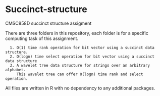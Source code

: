 # Succinct-structure
CMSC858D succinct structure assigment

There are three folders in this repository, each folder is for a specific computing task of this assignment. 

      1. O(1) time rank operation for bit vector using a succinct data structure.
      2. O(logn) time select operation for bit vector using a succinct data structure
      3. A wavelet tree data structure for strings over an arbitrary alphabet. 
         This wavelet tree can offer O(logn) time rank and select operation.
  
 All files are written in R with no dependency to any additional packages. 

